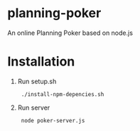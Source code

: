 planning-poker
==============

An online Planning Poker based on node.js


Installation
============
1. Run setup.sh

		./install-npm-depencies.sh

2. Run server

		node poker-server.js